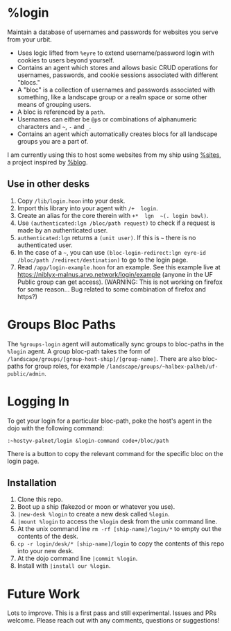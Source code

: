 # %login
Maintain a database of usernames and passwords for websites you serve from your urbit.

- Uses logic lifted from `%eyre` to extend username/password login with cookies to users beyond yourself.
- Contains an agent which stores and allows basic CRUD operations for usernames, passwords, and cookie sessions
  associated with different "blocs."
- A "bloc" is a collection of usernames and passwords associated with something, like a landscape group or a realm space
  or some other means of grouping users.
- A bloc is referenced by a `path`.
- Usernames can either be `@p`s or combinations of alphanumeric characters and `~`, `-` and `_`.
- Contains an agent which automatically creates blocs for all landscape groups you are a part of.

I am currently using this to host some websites from my ship using [%sites](https://github.com/niblyx-malnus/sites), a project inspired by [%blog](https://github.com/tadad/blog).

## Use in other desks
1. Copy `/lib/login.hoon` into your desk.
2. Import this library into your agent with `/+  login`.
3. Create an alias for the core therein with `+*  lgn  ~(. login bowl)`.
4. Use `(authenticated:lgn /bloc/path request)` to check if a request is made by an authenticated user.
5. `authenticated:lgn` returns a `(unit user)`. If this is `~` there is no authenticated user.
6. In the case of a `~`, you can use `(bloc-login-redirect:lgn eyre-id /bloc/path /redirect/destination)` to go to the login page.
7. Read `/app/login-example.hoon` for an example. See this example live at https://niblyx-malnus.arvo.network/login/example (anyone in the UF Public group can get access). (WARNING: This is not working on firefox for some reason... Bug related to some combination of firefox and https?)

# Groups Bloc Paths
The `%groups-login` agent will automatically sync groups to bloc-paths in the `%login` agent. A group bloc-path
takes the form of `/landscape/groups/[group-host-ship]/[group-name]`. There are also bloc-paths for group roles,
for example `/landscape/groups/~halbex-palheb/uf-public/admin`.

# Logging In
To get your login for a particular bloc-path, poke the host's agent in the dojo with the following command:
```
:~hostyv-palnet/login &login-command code+/bloc/path
```
There is a button to copy the relevant command for the specific bloc on the login page.

## Installation
1. Clone this repo.
2. Boot up a ship (fakezod or moon or whatever you use).
4. `|new-desk %login` to create a new desk called `%login`.
5. `|mount %login` to access the `%login` desk from the unix command line.
6. At the unix command line `rm -rf [ship-name]/login/*` to empty out the contents of the desk.
7. `cp -r login/desk/* [ship-name]/login` to copy the contents of this repo into your new desk.
8. At the dojo command line `|commit %login`.
9. Install with `|install our %login`.

# Future Work
Lots to improve. This is a first pass and still experimental. Issues and PRs welcome. Please reach out with any comments, questions or suggestions!
